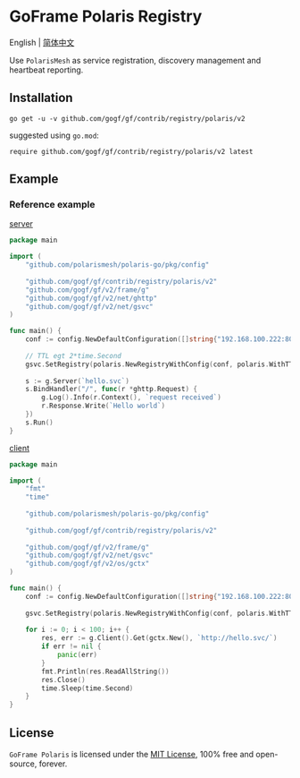 # GoFrame Polaris Registry

English | [简体中文](README_ZH.MD)

Use `PolarisMesh` as service registration, discovery management and heartbeat reporting.


## Installation
```
go get -u -v github.com/gogf/gf/contrib/registry/polaris/v2
```
suggested using `go.mod`:
```
require github.com/gogf/gf/contrib/registry/polaris/v2 latest
```


## Example

### Reference example

[server](example/registry/polaris/server/main.go)
```go
package main

import (
    "github.com/polarismesh/polaris-go/pkg/config"
    
    "github.com/gogf/gf/contrib/registry/polaris/v2"
    "github.com/gogf/gf/v2/frame/g"
    "github.com/gogf/gf/v2/net/ghttp"
    "github.com/gogf/gf/v2/net/gsvc"
)

func main() {
    conf := config.NewDefaultConfiguration([]string{"192.168.100.222:8091"})
    
    // TTL egt 2*time.Second
    gsvc.SetRegistry(polaris.NewRegistryWithConfig(conf, polaris.WithTTL(100)))
    
    s := g.Server(`hello.svc`)
    s.BindHandler("/", func(r *ghttp.Request) {
        g.Log().Info(r.Context(), `request received`)
        r.Response.Write(`Hello world`)
    })
    s.Run()
}
```

[client](example/registry/polaris/client/main.go)
```go
package main

import (
    "fmt"
    "time"
    
    "github.com/polarismesh/polaris-go/pkg/config"
    
    "github.com/gogf/gf/contrib/registry/polaris/v2"
    
    "github.com/gogf/gf/v2/frame/g"
    "github.com/gogf/gf/v2/net/gsvc"
    "github.com/gogf/gf/v2/os/gctx"
)

func main() {
    conf := config.NewDefaultConfiguration([]string{"192.168.100.222:8091"})
    
    gsvc.SetRegistry(polaris.NewRegistryWithConfig(conf, polaris.WithTTL(100)))
    
    for i := 0; i < 100; i++ {
        res, err := g.Client().Get(gctx.New(), `http://hello.svc/`)
        if err != nil {
            panic(err)
        }
        fmt.Println(res.ReadAllString())
        res.Close()
        time.Sleep(time.Second)
    }
}
```

## License

`GoFrame Polaris` is licensed under the [MIT License](../../../LICENSE), 100% free and open-source, forever.

